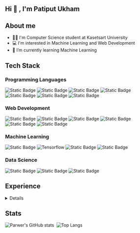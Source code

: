 ## Hi 👋 , I'm Patiput Ukham

## About me
- 🧑‍💻 I'm Computer Science student at Kasetsart University
- 💻 I'm interested in Machine Learning and Web Development
- 🥵 I’m currently learning Machine Learning

## Tech Stack
<!-- <details>
<summary> 
Details
</summary> -->

### Programming Languages
![Static Badge](   https://img.shields.io/badge/Python-3776AB?style=for-the-badge&logo=python&logoColor=white)
![Static Badge](https://img.shields.io/badge/JavaScript-323330?style=for-the-badge&logo=javascript&logoColor=F7DF1E)
![Static Badge](https://img.shields.io/badge/TypeScript-007ACC?style=for-the-badge&logo=typescript&logoColor=white)
![Static Badge](https://img.shields.io/badge/C-00599C?style=for-the-badge&logo=c&logoColor=white)
![Static Badge](https://img.shields.io/badge/C%2B%2B-00599C?style=for-the-badge&logo=c%2B%2B&logoColor=white)
![Static Badge](https://img.shields.io/badge/C%23-239120?style=for-the-badge&logo=c-sharp&logoColor=white)
![Static Badge](https://img.shields.io/badge/Java-ED8B00?style=for-the-badge&logo=java&logoColor=white)



### Web Development
![Static Badge](https://img.shields.io/badge/React-20232A?style=for-the-badge&logo=react&logoColor=61DAFB)
![Static Badge](https://img.shields.io/badge/Tailwind_CSS-38B2AC?style=for-the-badge&logo=tailwind-css&logoColor=white)
![Static Badge](https://img.shields.io/badge/Bootstrap-563D7C?style=for-the-badge&logo=bootstrap&logoColor=white)
![Static Badge](https://img.shields.io/badge/Express.js-000000?style=for-the-badge&logo=express&logoColor=white)
![Static Badge](https://img.shields.io/badge/Node.js-339933?style=for-the-badge&logo=node.js&logoColor=white)
![Static Badge](https://img.shields.io/badge/Flask-000000?style=for-the-badge&logo=flask&logoColor=white)


### Machine Learning
![Static Badge](https://img.shields.io/badge/Pytorch-%2323272f?style=for-the-badge&logo=pytorch)
![Tensorflow](https://img.shields.io/badge/TensorFlow-FF6F00?style=for-the-badge&logo=tensorflow&logoColor=white)
![Static Badge](https://img.shields.io/badge/keras-%23d00000?style=for-the-badge&logo=keras)
![Static Badge](https://img.shields.io/badge/Scikit--learn-%23f89939?style=for-the-badge&logo=scikit-learn&logoColor=%233499cd)

### Data Science
![Static Badge](https://img.shields.io/badge/Polars-%231e2e51?style=for-the-badge&logo=polars&logoColor=white)
![Static Badge](https://img.shields.io/badge/Pandas-%23150458?style=for-the-badge&logo=pandas&logoColor=white)
![Static Badge](https://img.shields.io/badge/NumPy-%23013243?style=for-the-badge&logo=numpy&logoColor=white)


<!-- </details> -->

## Experience
<details>
<summary>
Details
</summary>
   Coming soon...
</details>
<!-- |Name            |Description           |Code     |
|----------------|----------------------|---------| -->

## Stats
![Parwer's GitHub stats](https://github-readme-stats.vercel.app/api?username=parwer&hide=stars&count_private=true&show_icons=true&show_icons=true&theme=radical)&nbsp;&nbsp;![Top Langs](https://github-readme-stats.vercel.app/api/top-langs/?username=parwer&layout=compact&langs_count=6&theme=radical)
